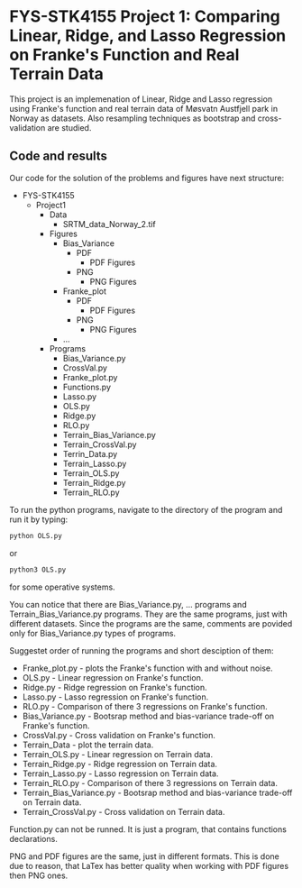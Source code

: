 # FYS-STK4155 Project 1: Comparing Linear, Ridge, and Lasso Regression on Franke's Function and Real Terrain Data

This project is an implemenation of Linear, Ridge and Lasso regression using Franke's function and real terrain data of Møsvatn Austfjell park in Norway as datasets. Also resampling techniques as bootstrap and cross-validation are studied.

## Code and results
Our code for the solution of the problems and figures have next structure:

- FYS-STK4155
    - Project1
        - Data
            - SRTM_data_Norway_2.tif
        - Figures
            - Bias_Variance
                - PDF
                    - PDF Figures
                - PNG
                    - PNG Figures
            - Franke_plot
                - PDF
                    - PDF Figures
                - PNG
                    - PNG Figures
            - ...
        - Programs 
            - Bias_Variance.py
            - CrossVal.py
            - Franke_plot.py
            - Functions.py
            - Lasso.py
            - OLS.py
            - Ridge.py
            - RLO.py
            - Terrain_Bias_Variance.py
            - Terrain_CrossVal.py
            - Terrin_Data.py
            - Terrain_Lasso.py
            - Terrain_OLS.py
            - Terrain_Ridge.py
            - Terrain_RLO.py
            

To run the python programs, navigate to the directory of the program and run it by typing:
```bash
python OLS.py
```
or 
```bash
python3 OLS.py
```
for some operative systems.

You can notice that there are Bias_Variance.py, ... programs and Terrain_Bias_Variance.py programs. They are the same programs, just with different datasets. Since the programs are the same, comments are povided only for Bias_Variance.py types of programs.

Suggestet order of running the programs and short desciption of them:
- Franke_plot.py - plots the Franke's function with and without noise.
- OLS.py - Linear regression on Franke's function.
- Ridge.py - Ridge regression on Franke's function.
- Lasso.py - Lasso regression on Franke's function.
- RLO.py - Comparison of there 3 regressions on Franke's function.
- Bias_Variance.py - Bootsrap method and bias-variance trade-off on Franke's function.
- CrossVal.py - Cross validation on Franke's function.
- Terrain_Data - plot the terrain data.
- Terrain_OLS.py - Linear regression on Terrain data.
- Terrain_Ridge.py - Ridge regression on Terrain data.
- Terrain_Lasso.py - Lasso regression on Terrain data.
- Terrain_RLO.py - Comparison of there 3 regressions on Terrain data.
- Terrain_Bias_Variance.py - Bootsrap method and bias-variance trade-off on Terrain data.
- Terrain_CrossVal.py - Cross validation on Terrain data.

Function.py can not be runned. It is just a program, that contains functions declarations.

PNG and PDF figures are the same, just in different formats. This is done due to reason, that LaTex has better quality when working with PDF figures then PNG ones.
